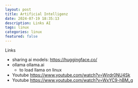 ```yaml
---
layout: post
title: Artificial Intelligenz 
date: 2024-07-19 18:35:13
description: Links AI 
tags: linux
categories: linux
featured: false
---
```


Links
- sharing ai models: https://huggingface.co/
- ollama ollama.ai
  - to load llama on linux
- Youtube <a href="https://www.youtube.com/watch?v=Wjrdr0NU4Sk">https://www.youtube.com/watch?v=Wjrdr0NU4Sk</a>
- Youtube <a href="https://www.youtube.com/watch?v=WxYC9-hBM_g">https://www.youtube.com/watch?v=WxYC9-hBM_g</a>


